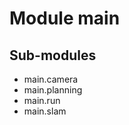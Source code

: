 Module main
===========

Sub-modules
-----------
* main.camera
* main.planning
* main.run
* main.slam